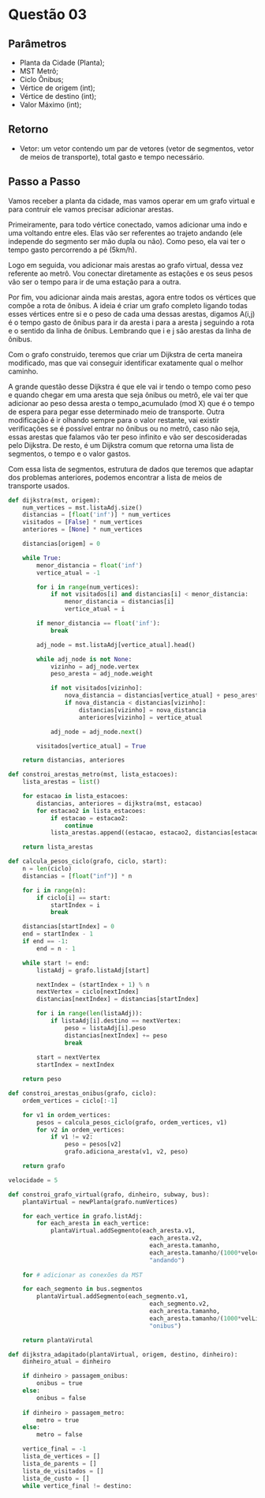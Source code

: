# Questão 03

## Parâmetros
- Planta da Cidade (Planta);
- MST Metrô;
- Ciclo Ônibus;
- Vértice de origem (int);
- Vértice de destino (int);
- Valor Máximo (int);

## Retorno

- Vetor: um vetor contendo um par de vetores (vetor de segmentos, vetor de meios de transporte), total gasto e tempo necessário.

## Passo a Passo

Vamos receber a planta da cidade, mas vamos operar em um grafo virtual e para contruir ele vamos precisar adicionar arestas. 

Primeiramente, para todo vértice conectado, vamos adicionar uma indo e uma voltando entre eles. Elas vão ser referentes ao trajeto andando (ele independe do segmento ser mão dupla ou não). Como peso, ela vai ter o tempo gasto percorrendo a pé (5km/h).

Logo em seguida, vou adicionar mais arestas ao grafo virtual, dessa vez referente ao metrô. Vou conectar diretamente as estações e os seus pesos vão ser o tempo para ir de uma estação para a outra.

Por fim, vou adicionar ainda mais arestas, agora entre todos os vértices que compõe a rota de ônibus. A ideia é criar um grafo completo ligando todas esses vértices entre si e o peso de cada uma dessas arestas, digamos A(i,j) é o tempo gasto de ônibus para ir da aresta i para a aresta j seguindo a rota e o sentido da linha de ônibus. Lembrando que i e j são arestas da linha de ônibus. 

Com o grafo construido, teremos que criar um Dijkstra de certa maneira modificado, mas que vai conseguir identificar exatamente qual o melhor caminho.

A grande questão desse Dijkstra é que ele vai ir tendo o tempo como peso e quando chegar em uma aresta que seja ônibus ou metrô, ele vai ter que adicionar ao peso dessa aresta o tempo_acumulado (mod X) que é o tempo de espera para pegar esse determinado meio de transporte. Outra modificação é ir olhando sempre para o valor restante, vai existir verificações se é possível entrar no ônibus ou no metrô, caso não seja, essas arestas que falamos vão ter peso infinito e vão ser descosideradas pelo Dijkstra. De resto, é um Dijkstra comum que retorna uma lista de segmentos, o tempo e o valor gastos. 

Com essa lista de segmentos, estrutura de dados que teremos que adaptar dos problemas anteriores, podemos encontrar a lista de meios de transporte usados.


```python
def dijkstra(mst, origem):
    num_vertices = mst.listaAdj.size()
    distancias = [float('inf')] * num_vertices
    visitados = [False] * num_vertices
    anteriores = [None] * num_vertices

    distancias[origem] = 0

    while True:
        menor_distancia = float('inf')
        vertice_atual = -1

        for i in range(num_vertices):
            if not visitados[i] and distancias[i] < menor_distancia:
                menor_distancia = distancias[i]
                vertice_atual = i

        if menor_distancia == float('inf'):
            break

        adj_node = mst.listaAdj[vertice_atual].head()

        while adj_node is not None:
            vizinho = adj_node.vertex
            peso_aresta = adj_node.weight

            if not visitados[vizinho]:
                nova_distancia = distancias[vertice_atual] + peso_aresta
                if nova_distancia < distancias[vizinho]:
                    distancias[vizinho] = nova_distancia
                    anteriores[vizinho] = vertice_atual

            adj_node = adj_node.next()

        visitados[vertice_atual] = True

    return distancias, anteriores
```

```python
def constroi_arestas_metro(mst, lista_estacoes):
    lista_arestas = list()

    for estacao in lista_estacoes:
        distancias, anteriores = dijkstra(mst, estacao)
        for estacao2 in lista_estacoes:
            if estacao = estacao2:
                continue
            lista_arestas.append((estacao, estacao2, distancias[estacao2]))

    return lista_arestas
```

```python
def calcula_pesos_ciclo(grafo, ciclo, start):
    n = len(ciclo)
    distancias = [float("inf")] * n

    for i in range(n):
        if ciclo[i] == start:
            startIndex = i
            break

    distancias[startIndex] = 0
    end = startIndex - 1
    if end == -1:
        end = n - 1

    while start != end:
        listaAdj = grafo.listaAdj[start]

        nextIndex = (startIndex + 1) % n
        nextVertex = ciclo[nextIndex]
        distancias[nextIndex] = distancias[startIndex]

        for i in range(len(listaAdj)):
            if listaAdj[i].destino == nextVertex:
                peso = listaAdj[i].peso
                distancias[nextIndex] += peso
                break
        
        start = nextVertex
        startIndex = nextIndex

    return peso
```

```python
def constroi_arestas_onibus(grafo, ciclo):
    ordem_vertices = ciclo[:-1]

    for v1 in ordem_vertices:
        pesos = calcula_pesos_ciclo(grafo, ordem_vertices, v1)
        for v2 in ordem_vertices:
            if v1 != v2:
                peso = pesos[v2]
                grafo.adiciona_aresta(v1, v2, peso)

    return grafo
```



```python
velocidade = 5

def constroi_grafo_virtual(grafo, dinheiro, subway, bus):
    plantaVirtual = newPlanta(grafo.numVertices)

    for each_vertice in grafo.listAdj:
        for each_aresta in each_vertice:
            plantaVirtual.addSegmento(each_aresta.v1,
                                        each_aresta.v2,
                                        each_aresta.tamanho,
                                        each_aresta.tamanho/(1000*velocidade),
                                        "andando")
    
    for # adicionar as conexões da MST

    for each_segmento in bus.segmentos
        plantaVirtual.addSegmento(each_segmento.v1,
                                        each_segmento.v2,
                                        each_aresta.tamanho,
                                        each_aresta.tamanho/(1000*velLim*transito),
                                        "onibus")

    return plantaVirutal

def dijkstra_adapitado(plantaVirtual, origem, destino, dinheiro):
    dinheiro_atual = dinheiro

    if dinheiro > passagem_onibus:
        onibus = true
    else:
        onibus = false
    
    if dinheiro > passagem_metro:
        metro = true
    else:
        metro = false

    vertice_final = -1
    lista_de_vertices = []
    lista_de_parents = []
    lista_de_visitados = []
    lista_de_custo = []
    while vertice_final != destino:
        

```
